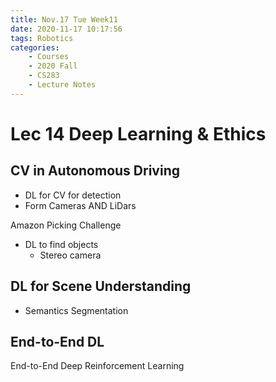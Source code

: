 ```yaml
---
title: Nov.17 Tue Week11
date: 2020-11-17 10:17:56
tags: Robotics
categories: 
    - Courses
    - 2020 Fall
    - CS283
    - Lecture Notes
---
```


# Lec 14 Deep Learning & Ethics

## CV in Autonomous Driving

* DL for CV for detection
* Form Cameras AND LiDars

Amazon Picking Challenge

* DL to find objects
  * Stereo camera

## DL for Scene Understanding

* Semantics Segmentation

## End-to-End DL

End-to-End Deep Reinforcement Learning

